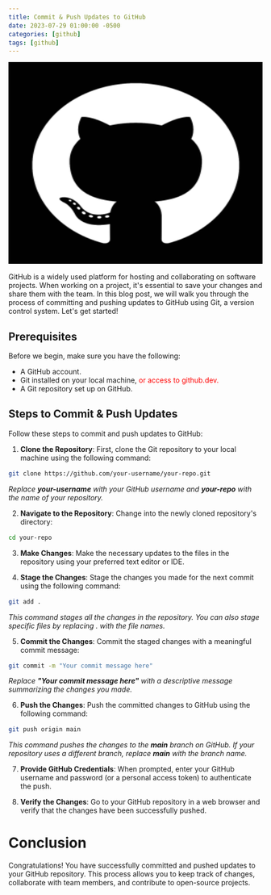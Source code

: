 ```yaml
---
title: Commit & Push Updates to GitHub
date: 2023-07-29 01:00:00 -0500
categories: [github]
tags: [github]
---
```


<img src="/assets/img/posts/2023/commit_push_github/commit_push_github.png" alt="Commit & Push Updates to GitHub" style="height:400px; width:600px;" />


GitHub is a widely used platform for hosting and collaborating on software projects. When working on a project, it's essential to save your changes and share them with the team. In this blog post, we will walk you through the process of committing and pushing updates to GitHub using Git, a version control system. Let's get started!

## Prerequisites

Before we begin, make sure you have the following:

- A GitHub account.
- Git installed on your local machine, <font color="red">or access to github.dev.</font>
- A Git repository set up on GitHub.
## Steps to Commit & Push Updates

Follow these steps to commit and push updates to GitHub:

1. **Clone the Repository**: First, clone the Git repository to your local machine using the following command:

```bash
git clone https://github.com/your-username/your-repo.git
```
*Replace **your-username** with your GitHub username and **your-repo** with the name of your repository.*

2. **Navigate to the Repository**: Change into the newly cloned repository's directory:
```bash
cd your-repo
```

3. **Make Changes**: Make the necessary updates to the files in the repository using your preferred text editor or IDE.

4. **Stage the Changes**: Stage the changes you made for the next commit using the following command:
```bash
git add .
```
*This command stages all the changes in the repository. You can also stage specific files by replacing . with the file names.*

5. **Commit the Changes**: Commit the staged changes with a meaningful commit message:
```bash
git commit -m "Your commit message here"
```
*Replace **"Your commit message here"** with a descriptive message summarizing the changes you made.*

6. **Push the Changes**: Push the committed changes to GitHub using the following command:
```bash
git push origin main
```
*This command pushes the changes to the **main** branch on GitHub. If your repository uses a different branch, replace **main** with the branch name.*

7. **Provide GitHub Credentials**: When prompted, enter your GitHub username and password (or a personal access token) to authenticate the push.

8. **Verify the Changes**: Go to your GitHub repository in a web browser and verify that the changes have been successfully pushed.


# Conclusion
Congratulations! You have successfully committed and pushed updates to your GitHub repository. This process allows you to keep track of changes, collaborate with team members, and contribute to open-source projects.